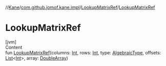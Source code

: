//[Kane](../../index.md)/[com.github.jomof.kane.impl](../index.md)/[LookupMatrixRef](index.md)/[LookupMatrixRef](-lookup-matrix-ref.md)



# LookupMatrixRef  
[jvm]  
Content  
fun [LookupMatrixRef](-lookup-matrix-ref.md)(columns: [Int](https://kotlinlang.org/api/latest/jvm/stdlib/kotlin/-int/index.html), rows: [Int](https://kotlinlang.org/api/latest/jvm/stdlib/kotlin/-int/index.html), type: [AlgebraicType](../../com.github.jomof.kane.impl.types/-algebraic-type/index.md), offsets: [List](https://kotlinlang.org/api/latest/jvm/stdlib/kotlin.collections/-list/index.html)<[Int](https://kotlinlang.org/api/latest/jvm/stdlib/kotlin/-int/index.html)>, array: [DoubleArray](https://kotlinlang.org/api/latest/jvm/stdlib/kotlin/-double-array/index.html))  



